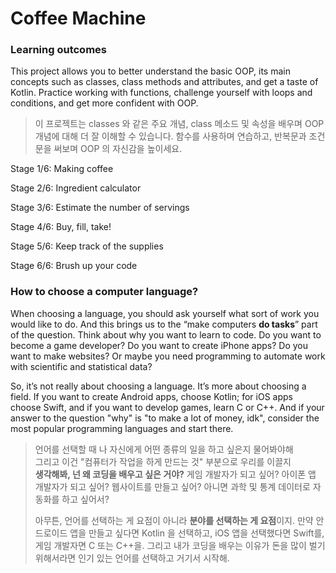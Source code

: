 # Coffee Machine

### Learning outcomes

This project allows you to better understand the basic OOP, its main concepts such as classes, class methods and attributes, and get a taste of Kotlin. Practice working with functions, challenge yourself with loops and conditions, and get more confident with OOP.

> 이 프로젝트는 classes 와 같은 주요 개념,  class 메소드 및 속성을 배우며 OOP 개념에 대해 더 잘 이해할 수 있습니다. 함수를 사용하며 연습하고, 반복문과 조건문을 써보며 OOP 의 자신감을 높이세요.

Stage 1/6: Making coffee

Stage 2/6: Ingredient calculator

Stage 3/6: Estimate the number of servings

Stage 4/6: Buy, fill, take!

Stage 5/6: Keep track of the supplies

Stage 6/6: Brush up your code



### How to choose a computer language?

When choosing a language, you should ask yourself what sort of work you would like to do. And this brings us to the “make computers **do tasks**” part of the question. Think about why you want to learn to code. Do you want to become a game developer? Do you want to create iPhone apps? Do you want to make websites? Or maybe you need programming to automate work with scientific and statistical data?

So, it’s not really about choosing a language. It’s more about choosing a field. If you want to create Android apps, choose Kotlin; for iOS apps choose Swift, and if you want to develop games, learn C or C++. And if your answer to the question "why" is "to make a lot of money, idk", consider the most popular programming languages and start there.

> 언어를 선택할 때 나 자신에게 어떤 종류의 일을 하고 싶은지 물어봐야해\
> 그리고 이건 "컴퓨터가 작업을 하게 만드는 것" 부분으로 우리를 이끌지\
> **생각해봐, 넌 왜 코딩을 배우고 싶은 거야?** 게임 개발자가 되고 싶어? 아이폰 앱 개발자가 되고 싶어? 웹사이트를 만들고 싶어? 아니면 과학 및 통계 데이터로 자동화를 하고 싶어서?
>
> 아무튼, 언어를 선택하는 게 요점이 아니라 **분야를 선택하는 게 요점**이지. 만약 안드로이드 앱을 만들고 싶다면 Kotlin 을 선택하고, iOS 앱을 선택했다면 Swift를, 게임 개발자면 C 또는 C++을. 그리고 내가 코딩을 배우는 이유가 돈을 많이 벌기 위해서라면 인기 있는 언어를 선택하고 거기서 시작해.
